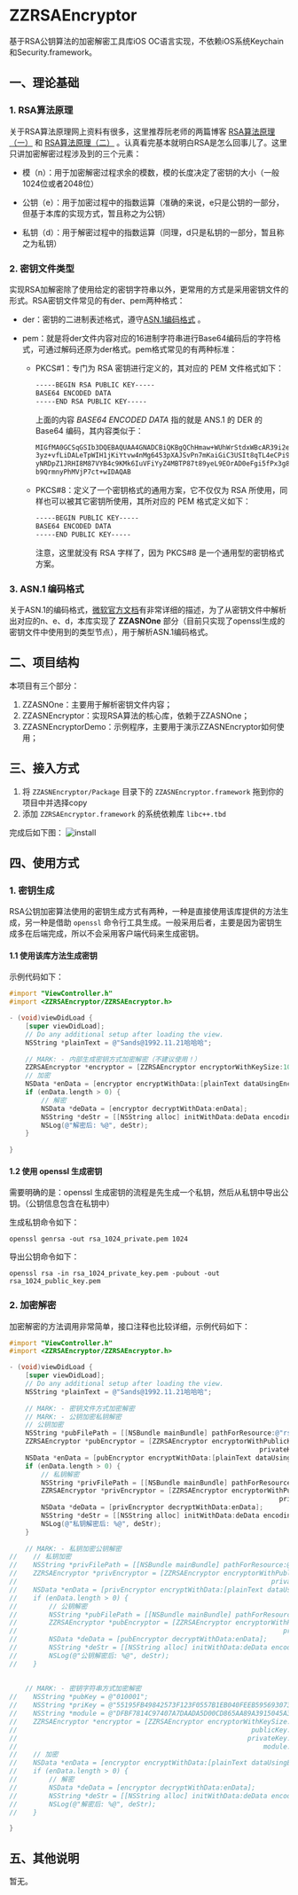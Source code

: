 # ZZRSAEncryptor

基于RSA公钥算法的加密解密工具库iOS OC语言实现，不依赖iOS系统Keychain和Security.framework。


## 一、理论基础


### 1. RSA算法原理

关于RSA算法原理网上资料有很多，这里推荐阮老师的两篇博客 [RSA算法原理（一）](https://www.ruanyifeng.com/blog/2013/06/rsa_algorithm_part_one.html) 和 [RSA算法原理（二）](https://www.ruanyifeng.com/blog/2013/06/rsa_algorithm_part_two.html) 。认真看完基本就明白RSA是怎么回事儿了。这里只讲加密解密过程涉及到的三个元素：

- 模（n）：用于加密解密过程求余的模数，模的长度决定了密钥的大小（一般1024位或者2048位）

- 公钥（e）：用于加密过程中的指数运算（准确的来说，e只是公钥的一部分，但基于本库的实现方式，暂且称之为公钥）

- 私钥（d）：用于解密过程中的指数运算（同理，d只是私钥的一部分，暂且称之为私钥）

  

### 2. 密钥文件类型

实现RSA加解密除了使用给定的密钥字符串以外，更常用的方式是采用密钥文件的形式。RSA密钥文件常见的有der、pem两种格式：

- der：密钥的二进制表述格式，遵守[ASN.1编码格式](https://docs.microsoft.com/en-us/windows/win32/seccertenroll/about-asn-1-type-system) 。

- pem：就是将der文件内容对应的16进制字符串进行Base64编码后的字符格式，可通过解码还原为der格式。pem格式常见的有两种标准：

  - PKCS#1：专门为 RSA 密钥进行定义的，其对应的 PEM 文件格式如下：

    ~~~tex
    -----BEGIN RSA PUBLIC KEY-----
    BASE64 ENCODED DATA
    -----END RSA PUBLIC KEY-----
    ~~~

    上面的内容 *BASE64 ENCODED DATA* 指的就是 ANS.1 的 DER 的 Base64 编码，其内容类似于：

    ~~~tex
    MIGfMA0GCSqGSIb3DQEBAQUAA4GNADCBiQKBgQChHmaw+WUhWrStdxWBcAR39i2e  
    3yz+vfLiDALeTpWIH1jKiYtvw4nMg6453pXAJSvPn7mKaiGiC3USIt8qTL4eCPi9  
    yNRDpZ1JRHI8M87VYB4c9KMk6IuVFiYyZ4MBTP87t89yeL9EOrAD0eFgi5fPx3g8  
    b9QrmnyPhMVjP7ct+wIDAQAB
    ~~~

    

  - PKCS#8：定义了一个密钥格式的通用方案，它不仅仅为 RSA 所使用，同样也可以被其它密钥所使用，其所对应的 PEM 格式定义如下：

    ~~~tex
    -----BEGIN PUBLIC KEY-----
    BASE64 ENCODED DATA
    -----END PUBLIC KEY-----
    ~~~

    注意，这里就没有 RSA 字样了，因为 PKCS#8 是一个通用型的密钥格式方案。



### 3. ASN.1 编码格式

关于ASN.1的编码格式，[微软官方文档](https://docs.microsoft.com/en-us/windows/win32/seccertenroll/about-der-encoding-of-asn-1-types)有非常详细的描述，为了从密钥文件中解析出对应的n、e、d，本库实现了 **ZZASNOne** 部分（目前只实现了openssl生成的密钥文件中使用到的类型节点），用于解析ASN.1编码格式。



## 二、项目结构

本项目有三个部分：

1. ZZASNOne：主要用于解析密钥文件内容；
2. ZZASNEncryptor：实现RSA算法的核心库，依赖于ZZASNOne；
3. ZZASNEncryptorDemo：示例程序，主要用于演示ZZASNEncryptor如何使用；



## 三、接入方式

1. 将 `ZZASNEncryptor/Package` 目录下的 `ZZASNEncryptor.framework` 拖到你的项目中并选择copy
2. 添加 `ZZRSAEncryptor.framework` 的系统依赖库 `libc++.tbd`

完成后如下图：
![install](https://github.com/lishuzhi1121/ZZRSAEncryptor/raw/main/images/2021-11-18-lc5J3t-tE7YHB.png)


## 四、使用方式



### 1. 密钥生成

RSA公钥加密算法使用的密钥生成方式有两种，一种是直接使用该库提供的方法生成，另一种是借助 `openssl` 命令行工具生成。一般采用后者，主要是因为密钥生成多在后端完成，所以不会采用客户端代码来生成密钥。

#### 1.1 使用该库方法生成密钥

示例代码如下：

~~~objective-c
#import "ViewController.h"
#import <ZZRSAEncryptor/ZZRSAEncryptor.h>

- (void)viewDidLoad {
    [super viewDidLoad];
    // Do any additional setup after loading the view.
    NSString *plainText = @"Sands@1992.11.21哈哈哈";
    
    // MARK: - 内部生成密钥方式加密解密（不建议使用！）
    ZZRSAEncryptor *encryptor = [ZZRSAEncryptor encryptorWithKeySize:1024];
    // 加密
    NSData *enData = [encryptor encryptWithData:[plainText dataUsingEncoding:NSUTF8StringEncoding]];
    if (enData.length > 0) {
        // 解密
        NSData *deData = [encryptor decryptWithData:enData];
        NSString *deStr = [[NSString alloc] initWithData:deData encoding:NSUTF8StringEncoding];
        NSLog(@"解密后: %@", deStr);
    }
    
}

~~~



#### 1.2 使用 openssl 生成密钥

需要明确的是：openssl 生成密钥的流程是先生成一个私钥，然后从私钥中导出公钥。（公钥信息包含在私钥中）

生成私钥命令如下：

~~~shell
openssl genrsa -out rsa_1024_private.pem 1024
~~~

导出公钥命令如下：

~~~shell
openssl rsa -in rsa_1024_private_key.pem -pubout -out rsa_1024_public_key.pem
~~~


### 2. 加密解密

加密解密的方法调用非常简单，接口注释也比较详细，示例代码如下：

~~~objective-c
#import "ViewController.h"
#import <ZZRSAEncryptor/ZZRSAEncryptor.h>

- (void)viewDidLoad {
    [super viewDidLoad];
    // Do any additional setup after loading the view.
    NSString *plainText = @"Sands@1992.11.21哈哈哈";
    
    // MARK: - 密钥文件方式加密解密
    // MARK: - 公钥加密私钥解密
    // 公钥加密
    NSString *pubFilePath = [[NSBundle mainBundle] pathForResource:@"rsa_1024_public_key" ofType:@"pem"];
    ZZRSAEncryptor *pubEncryptor = [ZZRSAEncryptor encryptorWithPublicKeyFile:pubFilePath
                                                               privateKeyFile:nil];
    NSData *enData = [pubEncryptor encryptWithData:[plainText dataUsingEncoding:NSUTF8StringEncoding]];
    if (enData.length > 0) {
        // 私钥解密
        NSString *privFilePath = [[NSBundle mainBundle] pathForResource:@"rsa_1024_private_key_pkcs8" ofType:@"pem"];
        ZZRSAEncryptor *privEncryptor = [ZZRSAEncryptor encryptorWithPublicKeyFile:nil
                                                                    privateKeyFile:privFilePath];
        NSData *deData = [privEncryptor decryptWithData:enData];
        NSString *deStr = [[NSString alloc] initWithData:deData encoding:NSUTF8StringEncoding];
        NSLog(@"私钥解密后: %@", deStr);
    }
    
    // MARK: - 私钥加密公钥解密
//    // 私钥加密
//    NSString *privFilePath = [[NSBundle mainBundle] pathForResource:@"rsa_1024_private_key_pkcs8" ofType:@"pem"];
//    ZZRSAEncryptor *privEncryptor = [ZZRSAEncryptor encryptorWithPublicKeyFile:nil
//                                                                privateKeyFile:privFilePath];
//    NSData *enData = [privEncryptor encryptWithData:[plainText dataUsingEncoding:NSUTF8StringEncoding]];
//    if (enData.length > 0) {
//        // 公钥解密
//        NSString *pubFilePath = [[NSBundle mainBundle] pathForResource:@"rsa_1024_public_key" ofType:@"pem"];
//        ZZRSAEncryptor *pubEncryptor = [ZZRSAEncryptor encryptorWithPublicKeyFile:pubFilePath
//                                                                   privateKeyFile:nil];
//        NSData *deData = [pubEncryptor decryptWithData:enData];
//        NSString *deStr = [[NSString alloc] initWithData:deData encoding:NSUTF8StringEncoding];
//        NSLog(@"公钥解密后: %@", deStr);
//    }
    
    
    // MARK: - 密钥字符串方式加密解密
//    NSString *pubKey = @"010001";
//    NSString *priKey = @"55195FB49842573F123F0557B1EB040FEEB5956930735CE2983CF215B722BE22B13B067668F866F026D3E2D9F01714299700F874B565D19DF15D3BC862D96E596AA51E763C78181616B02C1328D8F92A27311F4301EAE0F4FF7B0DACC6E8452CD68F8E45DED7A40C711CF4CAEC7341847FF23A1ED426E349891B27846B5D8EF1";
//    NSString *module = @"DFBF7814C97407A7DAADA5D00CD865AA89A3915045A39482721431E680386B08457C93A979F043CA5311403FF403BDB37F5BD51643C4FF27C6EDDFCF044546A2A248BD71D05FE72EE0C00C8D8648481D4B3895B802AFD6F1C4462402311F0C9651CE0E15748E804A455B04CCD254CB26047962A08BDCC3751357111FCB4F7557";
//    ZZRSAEncryptor *encryptor = [ZZRSAEncryptor encryptorWithKeySize:1024
//                                                           publicKey:pubKey
//                                                          privateKey:priKey
//                                                              module:module];
//    // 加密
//    NSData *enData = [encryptor encryptWithData:[plainText dataUsingEncoding:NSUTF8StringEncoding]];
//    if (enData.length > 0) {
//        // 解密
//        NSData *deData = [encryptor decryptWithData:enData];
//        NSString *deStr = [[NSString alloc] initWithData:deData encoding:NSUTF8StringEncoding];
//        NSLog(@"解密后: %@", deStr);
//    }

}

~~~



## 五、其他说明

暂无。

